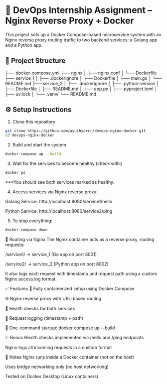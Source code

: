 # 🚀 DevOps Internship Assignment – Nginx Reverse Proxy + Docker

This project sets up a Docker Compose-based microservice system with an Nginx reverse proxy routing traffic to two backend services: a Golang app and a Python app.

## 📁 Project Structure

├── docker-compose.yml
├── nginx
│ ├── nginx.conf
│ └── Dockerfile
├── service_1
│ ├── .dockerignore
│ ├── Dockerfile
│ ├── main.go
│ └── README.md
├── service_2
│ ├── .dockerignore
│ ├── .python-version
│ ├── Dockerfile
│ ├── README.md
│ ├── app.py
│ ├── pyproject.toml
│ ├── uv.lock
│ └── .venv/
└── README.md


## ⚙️ Setup Instructions

1. Clone this repository

```bash
git clone https://github.com/ayushyarrr/devops-nginx-docker.git
cd devops-nginx-docker
```
2. Build and start the system
```bash
docker compose up --build
```
3. Wait for the services to become healthy (check with:)
```bash
docker ps
```
***You should see both services marked as healthy.

4. Access services via Nginx reverse proxy:

Golang Service:
http://localhost:8080/service1/hello

Python Service:
http://localhost:8080/service2/ping

5. To stop everything:

```bash
docker compose down
```


🔁 Routing via Nginx
The Nginx container acts as a reverse proxy, routing requests:

/service1/ → service_1 (Go app on port 8001)

/service2/ → service_2 (Python app on port 8002)

It also logs each request with timestamp and request path using a custom Nginx access.log format.


✅ Features
🐳 Fully containerized setup using Docker Compose

🌐 Nginx reverse proxy with URL-based routing

💖 Health checks for both services

📜 Request logging (timestamp + path)

🧪 One-command startup: docker compose up --build


✨ Bonus
Health checks implemented via /hello and /ping endpoints

Nginx logs all incoming requests in a custom format


🧠 Notes
Nginx runs inside a Docker container (not on the host)

Uses bridge networking only (no host networking)

Tested on Docker Desktop (Linux containers)



